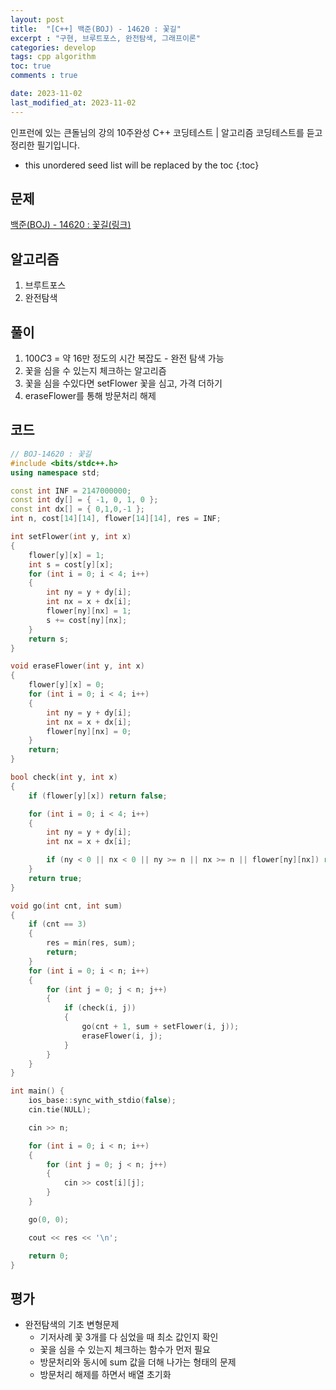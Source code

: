 ```yaml
---
layout: post
title:  "[C++] 백준(BOJ) - 14620 : 꽃길"
excerpt : "구현, 브루트포스, 완전탐색, 그래프이론"
categories: develop
tags: cpp algorithm
toc: true
comments : true

date: 2023-11-02
last_modified_at: 2023-11-02
---
```

> <span style="font-size: 80%">
인프런에 있는 큰돌님의 강의 10주완성 C++ 코딩테스트 | 알고리즘 코딩테스트를 듣고 정리한 필기입니다.</span>

<!--more-->

* this unordered seed list will be replaced by the toc
{:toc}

## 문제 

[백준(BOJ) - 14620 : 꽃길(링크)](https://www.acmicpc.net/problem/14620)

## 알고리즘
  1. 브루트포스
  2. 완전탐색

## 풀이
  1. $100C3$ = 약 16만 정도의 시간 복잡도 - 완전 탐색 가능
  2. 꽃을 심을 수 있는지 체크하는 알고리즘
  3. 꽃을 심을 수있다면 setFlower 꽃을 심고, 가격 더하기
  4. eraseFlower를 통해 방문처리 해제

## 코드  
```cpp
// BOJ-14620 : 꽃길
#include <bits/stdc++.h>
using namespace std;

const int INF = 2147000000;
const int dy[] = { -1, 0, 1, 0 };
const int dx[] = { 0,1,0,-1 };
int n, cost[14][14], flower[14][14], res = INF;

int setFlower(int y, int x)
{
    flower[y][x] = 1;
    int s = cost[y][x];
    for (int i = 0; i < 4; i++)
    {
        int ny = y + dy[i];
        int nx = x + dx[i];
        flower[ny][nx] = 1;
        s += cost[ny][nx];
    }
    return s;
}

void eraseFlower(int y, int x)
{
    flower[y][x] = 0;
    for (int i = 0; i < 4; i++)
    {
        int ny = y + dy[i];
        int nx = x + dx[i];
        flower[ny][nx] = 0; 
    }
    return;
}

bool check(int y, int x)
{
    if (flower[y][x]) return false;

    for (int i = 0; i < 4; i++)
    {
        int ny = y + dy[i];
        int nx = x + dx[i];

        if (ny < 0 || nx < 0 || ny >= n || nx >= n || flower[ny][nx]) return false;
    }
    return true;
}

void go(int cnt, int sum)
{
    if (cnt == 3)
    {
        res = min(res, sum);
        return;
    }
    for (int i = 0; i < n; i++)
    {
        for (int j = 0; j < n; j++)
        {
            if (check(i, j))
            {
                go(cnt + 1, sum + setFlower(i, j));
                eraseFlower(i, j);
            }
        }
    }
}

int main() {
    ios_base::sync_with_stdio(false);
    cin.tie(NULL);

    cin >> n;

    for (int i = 0; i < n; i++)
    {
        for (int j = 0; j < n; j++)
        {
            cin >> cost[i][j];
        }
    }

    go(0, 0);

    cout << res << '\n';

    return 0;
}
```

## 평가  
* 완전탐색의 기초 변형문제
    - 기저사례 꽃 3개를 다 심었을 때 최소 값인지 확인
    - 꽃을 심을 수 있는지 체크하는 함수가 먼저 필요
    - 방문처리와 동시에 sum 값을 더해 나가는 형태의 문제
    - 방문처리 해제를 하면서 배열 초기화